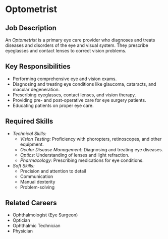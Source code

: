 # Optometrist

## Job Description
An *Optometrist* is a primary eye care provider who diagnoses and treats diseases and disorders of the eye and visual system. They prescribe eyeglasses and contact lenses to correct vision problems.

## Key Responsibilities
- Performing comprehensive eye and vision exams.
- Diagnosing and treating eye conditions like glaucoma, cataracts, and macular degeneration.
- Prescribing eyeglasses, contact lenses, and vision therapy.
- Providing pre- and post-operative care for eye surgery patients.
- Educating patients on proper eye care.

## Required Skills
- *Technical Skills:*
    - *Vision Testing:* Proficiency with phoropters, retinoscopes, and other equipment.
    - *Ocular Disease Management:* Diagnosing and treating eye diseases.
    - *Optics:* Understanding of lenses and light refraction.
    - *Pharmacology:* Prescribing medications for eye conditions.
- *Soft Skills:*
    - Precision and attention to detail
    - Communication
    - Manual dexterity
    - Problem-solving

## Related Careers
- Ophthalmologist (Eye Surgeon)
- Optician
- Ophthalmic Technician
- Physician
